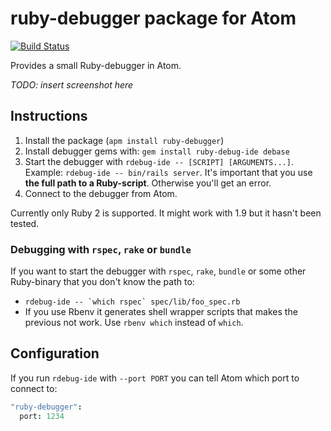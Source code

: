 # ruby-debugger package for Atom

[![Build Status](https://travis-ci.org/johanlunds/atom-ruby-debugger.svg?branch=master)](https://travis-ci.org/johanlunds/atom-ruby-debugger)

Provides a small Ruby-debugger in Atom.

*TODO: insert screenshot here*

## Instructions

1. Install the package (`apm install ruby-debugger`)
2. Install debugger gems with: `gem install ruby-debug-ide debase`
3. Start the debugger with `rdebug-ide -- [SCRIPT] [ARGUMENTS...]`.
   Example: `rdebug-ide -- bin/rails server`.
   It's important that you use **the full path to a Ruby-script**. Otherwise you'll get an error.
4. Connect to the debugger from Atom.

Currently only Ruby 2 is supported. It might work with 1.9 but it hasn't been tested.

### Debugging with `rspec`, `rake` or `bundle`

If you want to start the debugger with `rspec`, `rake`, `bundle` or some other Ruby-binary that you don't know the path to:

* ``rdebug-ide -- `which rspec` spec/lib/foo_spec.rb``
* If you use Rbenv it generates shell wrapper scripts that makes the previous not work. Use `rbenv which` instead of `which`.

## Configuration

If you run `rdebug-ide` with `--port PORT` you can tell Atom which port to connect to:

```coffee
"ruby-debugger":
  port: 1234
```
